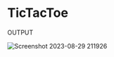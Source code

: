 # TicTacToe
OUTPUT

![Screenshot 2023-08-29 211926](https://github.com/SumedhDhamdhere/TicTacToe/assets/125073232/c2494869-5656-4fab-a4f5-64d5741aa04c)
